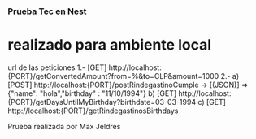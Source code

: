 ### Prueba Tec en Nest

# realizado para ambiente local

url de las peticiones
1.-
    [GET] http://localhost:{PORT}/getConvertedAmount?from=%&to=CLP&amount=1000
2.-
    a) [POST] http://localhost:{PORT}/postRindegastinoCumple -> [(JSON)] => {"name": "hola","birthday" : "11/10/1994"}
    b) [GET] http://localhost:{PORT}/getDaysUntilMyBirthday?birthdate=03-03-1994
    c) [GET] http://localhost:{PORT}/getRindegastinosBirthdays


Prueba realizada por Max Jeldres
